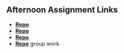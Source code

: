 ## Afternoon Assignment Links

* **[Repo](https://github.com/Nasery123/Trivia)**
* **[Repo](https://github.com/Nasery123/<ASSIGNMENT_REPO>)**
* **[Repo](https://github.com/Nasery123/Pokemon)**
* **[Repo](https://github.com/ChanthaKammer/gifted)** group work.
